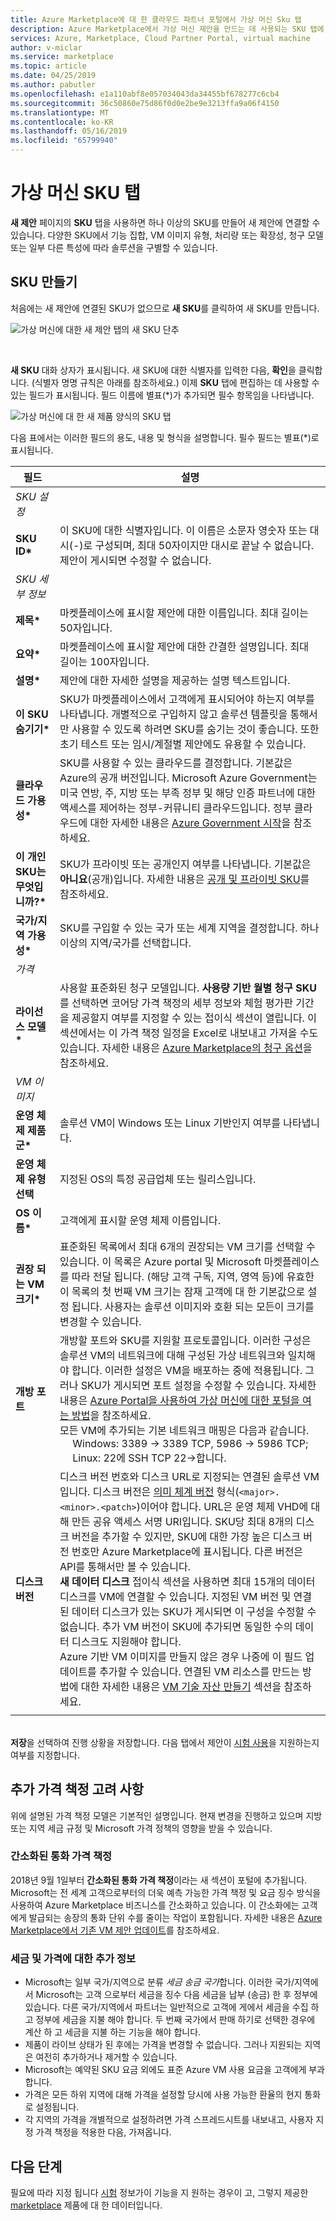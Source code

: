 ```yaml
---
title: Azure Marketplace에 대 한 클라우드 파트너 포털에서 가상 머신 Sku 탭
description: Azure Marketplace에서 가상 머신 제안을 만드는 데 사용되는 SKU 탭에 대해 설명합니다.
services: Azure, Marketplace, Cloud Partner Portal, virtual machine
author: v-miclar
ms.service: marketplace
ms.topic: article
ms.date: 04/25/2019
ms.author: pabutler
ms.openlocfilehash: e1a110abf8e057034043da34455bf678277c6cb4
ms.sourcegitcommit: 36c50860e75d86f0d0e2be9e3213ffa9a06f4150
ms.translationtype: MT
ms.contentlocale: ko-KR
ms.lasthandoff: 05/16/2019
ms.locfileid: "65799940"
---
```

# <a name="virtual-machine-skus-tab"></a>가상 머신 SKU 탭

**새 제안** 페이지의 **SKU** 탭을 사용하면 하나 이상의 SKU를 만들어 새 제안에 연결할 수 있습니다.  다양한 SKU에서 기능 집합, VM 이미지 유형, 처리량 또는 확장성, 청구 모델 또는 일부 다른 특성에 따라 솔루션을 구별할 수 있습니다.


## <a name="create-a-sku"></a>SKU 만들기

처음에는 새 제안에 연결된 SKU가 없으므로 **새 SKU**를 클릭하여 새 SKU를 만듭니다.

![가상 머신에 대한 새 제안 탭의 새 SKU 단추](./media/publishvm_005.png)

<br/>

**새 SKU** 대화 상자가 표시됩니다.  새 SKU에 대한 식별자를 입력한 다음, **확인**을 클릭합니다. (식별자 명명 규칙은 아래를 참조하세요.)  이제 **SKU** 탭에 편집하는 데 사용할 수 있는 필드가 표시됩니다.    필드 이름에 별표(*)가 추가되면 필수 항목임을 나타냅니다.

<!-- TD: This tab has been updated, now has "Old Pricing" and "Simplified Currency Pricing" sections"! -->

![가상 머신에 대 한 새 제품 양식의 SKU 탭](./media/publishvm_006.png)

다음 표에서는 이러한 필드의 용도, 내용 및 형식을 설명합니다.  필수 필드는 별표(*)로 표시됩니다.

<!-- TD: I took a new screenshot, and the fields differ somewhat from description in the VM Pub Guide.  Needs review. -->

|  **필드**       |     **설명**                                                          |
|  ---------       |     ---------------                                                          |
|  *SKU 설정*   |    |
| **SKU ID\***       | 이 SKU에 대한 식별자입니다.  이 이름은 소문자 영숫자 또는 대시(-)로 구성되며, 최대 50자이지만 대시로 끝날 수 없습니다.  제안이 게시되면 수정할 수 없습니다.  |
|  *SKU 세부 정보*   |  |
| **제목\***        | 마켓플레이스에 표시할 제안에 대한 이름입니다. 최대 길이는 50자입니다. |
| **요약\***      | 마켓플레이스에 표시할 제안에 대한 간결한 설명입니다. 최대 길이는 100자입니다. |
| **설명\***  | 제안에 대한 자세한 설명을 제공하는 설명 텍스트입니다.  <!-- TD: max len/guidance? 3k characters -->  |
| **이 SKU 숨기기\*** | SKU가 마켓플레이스에서 고객에게 표시되어야 하는지 여부를 나타냅니다.  개별적으로 구입하지 않고 솔루션 템플릿을 통해서만 사용할 수 있도록 하려면 SKU를 숨기는 것이 좋습니다.  또한 초기 테스트 또는 임시/계절별 제안에도 유용할 수 있습니다. |
| **클라우드 가용성\*** | SKU를 사용할 수 있는 클라우드를 결정합니다.  기본값은 Azure의 공개 버전입니다.  Microsoft Azure Government는 미국 연방, 주, 지방 또는 부족 정부 및 해당 인증 파트너에 대한 액세스를 제어하는 정부-커뮤니티 클라우드입니다.  정부 클라우드에 대한 자세한 내용은 [Azure Government 시작](https://docs.microsoft.com/azure/azure-government/documentation-government-welcome)을 참조하세요. |
| **이 개인 SKU는 무엇입니까?\*** | SKU가 프라이빗 또는 공개인지 여부를 나타냅니다. 기본값은 **아니요**(공개)입니다.  자세한 내용은 [공개 및 프라이빗 SKU](../../cloud-partner-portal-orig/cloud-partner-portal-azure-private-skus.md)를 참조하세요. |
| **국가/지역 가용성\*** | SKU를 구입할 수 있는 국가 또는 세계 지역을 결정합니다. 하나 이상의 지역/국가를 선택합니다. <!-- TD: Is this parameter an AMP visibility control or a contractual one, or both? --> |  
|  *가격*   |  |
| **라이선스 모델\***| 사용할 표준화된 청구 모델입니다.  **사용량 기반 월별 청구 SKU**를 선택하면 코어당 가격 책정의 세부 정보와 체험 평가판 기간을 제공할지 여부를 지정할 수 있는 접이식 섹션이 열립니다.  이 섹션에서는 이 가격 책정 일정을 Excel로 내보내고 가져올 수도 있습니다. 자세한 내용은 [Azure Marketplace의 청구 옵션](../../billing-options-azure-marketplace.md)을 참조하세요. | 
|  *VM 이미지*   |  |
| **운영 체제 제품군\*** | 솔루션 VM이 Windows 또는 Linux 기반인지 여부를 나타냅니다. |
| **운영 체제 유형 선택** | 지정된 OS의 특정 공급업체 또는 릴리스입니다. |
| **OS 이름\*** | 고객에게 표시할 운영 체제 이름입니다.  |
| **권장 되는 VM 크기\*** | 표준화된 목록에서 최대 6개의 권장되는 VM 크기를 선택할 수 있습니다.  이 목록은 Azure portal 및 Microsoft 마켓플레이스를 따라 전달 됩니다.  (해당 고객 구독, 지역, 영역 등)에 유효한이 목록의 첫 번째 VM 크기는 잠재 고객에 대 한 기본값으로 설정 됩니다.  사용자는 솔루션 이미지와 호환 되는 모든이 크기를 변경할 수 있습니다. | 
| **개방 포트**| 개방할 포트와 SKU를 지원할 프로토콜입니다.  이러한 구성은 솔루션 VM의 네트워크에 대해 구성된 가상 네트워크와 일치해야 합니다. 이러한 설정은 VM을 배포하는 중에 적용됩니다. 그러나 SKU가 게시되면 포트 설정을 수정할 수 있습니다. 자세한 내용은 [Azure Portal을 사용하여 가상 머신에 대한 포털을 여는 방법](https://docs.microsoft.com/azure/virtual-machines/windows/nsg-quickstart-portal)을 참조하세요. <br/>모든 VM에 추가되는 기본 네트워크 매핑은 다음과 같습니다. &emsp; Windows: 3389 -> 3389 TCP, 5986 -> 5986 TCP; &emsp; Linux: 22에 SSH TCP 22-&GT;합니다. |
| **디스크 버전**  | 디스크 버전 번호와 디스크 URL로 지정되는 연결된 솔루션 VM입니다. 디스크 버전은 [의미 체계 버전](https://semver.org/) 형식(`<major>.<minor>.<patch>`)이어야 합니다.  URL은 운영 체제 VHD에 대해 만든 공유 액세스 서명 URI입니다.  SKU당 최대 8개의 디스크 버전을 추가할 수 있지만, SKU에 대한 가장 높은 디스크 버전 번호만 Azure Marketplace에 표시됩니다. 다른 버전은 API를 통해서만 볼 수 있습니다.  <!--TD: Add more specific link to API --> <br/> **새 데이터 디스크** 접이식 섹션을 사용하면 최대 15개의 데이터 디스크를 VM에 연결할 수 있습니다.  지정된 VM 버전 및 연결된 데이터 디스크가 있는 SKU가 게시되면 이 구성을 수정할 수 없습니다.  추가 VM 버전이 SKU에 추가되면 동일한 수의 데이터 디스크도 지원해야 합니다. <br/> Azure 기반 VM 이미지를 만들지 않은 경우 나중에 이 필드 업데이트를 추가할 수 있습니다.  연결된 VM 리소스를 만드는 방법에 대한 자세한 내용은 [VM 기술 자산 만들기](./cpp-create-technical-assets.md) 섹션을 참조하세요.  
|  |  |

<!-- TD: The CPP UX warning msg indicates that underscores are also supported in these SKU IDs. I suspect this might be true for other identifiers. --> 

<br/> **저장**을 선택하여 진행 상황을 저장합니다. 다음 탭에서 제안이 [시험 사용](./cpp-test-drive-tab.md)을 지원하는지 여부를 지정합니다.


## <a name="additional-pricing-considerations"></a>추가 가격 책정 고려 사항

위에 설명된 가격 책정 모델은 기본적인 설명입니다.  현재 변경을 진행하고 있으며 지방 또는 지역 세금 규정 및 Microsoft 가격 정책의 영향을 받을 수 있습니다. 

### <a name="simplified-currency-pricing"></a>간소화된 통화 가격 책정

2018년 9월 1일부터 **간소화된 통화 가격 책정**이라는 새 섹션이 포털에 추가됩니다. Microsoft는 전 세계 고객으로부터의 더욱 예측 가능한 가격 책정 및 요금 징수 방식을 사용하여 Azure Marketplace 비즈니스를 간소화하고 있습니다. 이 간소화에는 고객에게 발급되는 송장의 통화 단위 수를 줄이는 작업이 포함됩니다.  자세한 내용은 [Azure Marketplace에서 기존 VM 제안 업데이트](./cpp-update-existing-offer.md)를 참조하세요.


### <a name="additional-information-on-taxes-and-prices"></a>세금 및 가격에 대한 추가 정보

* Microsoft는 일부 국가/지역으로 분류 *세금 송금 국가*합니다.  이러한 국가/지역에서 Microsoft는 고객 으로부터 세금을 징수 다음 세금을 납부 (송금) 한 후 정부에 있습니다.  다른 국가/지역에서 파트너는 일반적으로 고객에 게에서 세금을 수집 하 고 정부에 세금을 지불 해야 합니다. 두 번째 국가에서 판매 하기로 선택한 경우에 계산 하 고 세금을 지불 하는 기능을 해야 합니다.  <!-- TD: Find a good reference on taxing policies. The best I found was in the UWP section: https://docs.microsoft.com/windows/uwp/publish/tax-details-for-paid-apps -->
* 제품이 라이브 상태가 된 후에는 가격을 변경할 수 없습니다. 그러나 지원되는 지역은 여전히 추가하거나 제거할 수 있습니다. 
* Microsoft는 예약된 SKU 요금 외에도 표준 Azure VM 사용 요금을 고객에게 부과합니다.
* 가격은 모든 하위 지역에 대해 가격을 설정할 당시에 사용 가능한 환율의 현지 통화로 설정됩니다.  <!-- TD: Meaning? - Offer created, published, other? -->
* 각 지역의 가격을 개별적으로 설정하려면 가격 스프레드시트를 내보내고, 사용자 지정 가격 책정을 적용한 다음, 가져옵니다. 


## <a name="next-steps"></a>다음 단계

필요에 따라 지정 됩니다 [시험](./cpp-test-drive-tab.md) 정보가이 기능을 지 원하는 경우이 고, 그렇지 제공한 [marketplace](./cpp-marketplace-tab.md) 제품에 대 한 데이터입니다.
